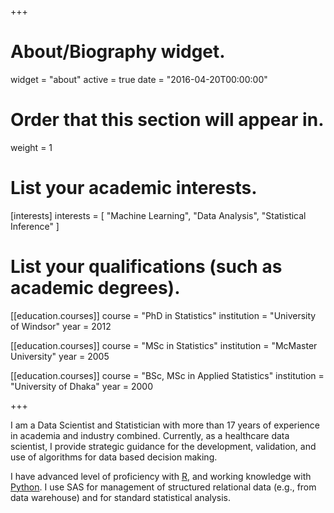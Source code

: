 +++
# About/Biography widget.
widget = "about"
active = true
date = "2016-04-20T00:00:00"

# Order that this section will appear in.
weight = 1

# List your academic interests.
[interests]
  interests = [
    "Machine Learning",
    "Data Analysis",
    "Statistical Inference"
  ]

# List your qualifications (such as academic degrees).
[[education.courses]]
  course = "PhD in Statistics"
  institution = "University of Windsor"
  year = 2012

[[education.courses]]
  course = "MSc in Statistics"
  institution = "McMaster University"
  year = 2005

[[education.courses]]
  course = "BSc, MSc in Applied Statistics"
  institution = "University of Dhaka"
  year = 2000
 
+++

I am a Data Scientist and Statistician with more than 17 years of experience in academia and industry combined. Currently, as a healthcare data scientist, I provide strategic guidance for the development, validation, and use of algorithms for data based decision making.

I have advanced level of proficiency with [R](http://www.r-project.org), and working knowledge with [Python](http://www.python.org). I use SAS for management of structured relational data (e.g., from data warehouse) and for standard statistical analysis.
